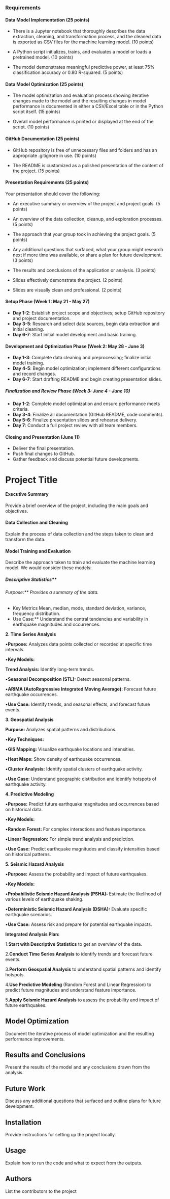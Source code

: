 ### Requirements

#### Data Model Implementation (25 points)

*   There is a Jupyter notebook that thoroughly describes the data extraction, cleaning, and transformation process, and the cleaned data is exported as CSV files for the machine learning model. (10 points)
    
*   A Python script initializes, trains, and evaluates a model or loads a pretrained model. (10 points)
    
*   The model demonstrates meaningful predictive power, at least 75% classification accuracy or 0.80 R-squared. (5 points)
    

#### Data Model Optimization (25 points)

*   The model optimization and evaluation process showing iterative changes made to the model and the resulting changes in model performance is documented in either a CSV/Excel table or in the Python script itself. (15 points)
    
*   Overall model performance is printed or displayed at the end of the script. (10 points)
    

#### GitHub Documentation (25 points)

*   GitHub repository is free of unnecessary files and folders and has an appropriate .gitignore in use. (10 points)
    
*   The README is customized as a polished presentation of the content of the project. (15 points)
    

#### Presentation Requirements (25 points)

Your presentation should cover the following:

*   An executive summary or overview of the project and project goals. (5 points)
    
*   An overview of the data collection, cleanup, and exploration processes. (5 points)
    
*   The approach that your group took in achieving the project goals. (5 points)
    
*   Any additional questions that surfaced, what your group might research next if more time was available, or share a plan for future development. (3 points)
    
*   The results and conclusions of the application or analysis. (3 points)
    
*   Slides effectively demonstrate the project. (2 points)
    
*   Slides are visually clean and professional. (2 points)

#### Setup Phase (Week 1: May 21 - May 27)
- **Day 1-2**: Establish project scope and objectives; setup GitHub repository and project documentation.
- **Day 3-5**: Research and select data sources, begin data extraction and initial cleaning.
- **Day 6-7**: Start initial model development and basic training.

#### Development and Optimization Phase (Week 2: May 28 - June 3)
- **Day 1-3**: Complete data cleaning and preprocessing; finalize initial model training.
- **Day 4-5**: Begin model optimization; implement different configurations and record changes.
- **Day 6-7**: Start drafting README and begin creating presentation slides.

##### Finalization and Review Phase (Week 3: June 4 - June 10)
- **Day 1-2**: Complete model optimization and ensure performance meets criteria.
- **Day 3-4**: Finalize all documentation (GitHub README, code comments).
- **Day 5-6**: Finalize presentation slides and rehearse delivery.
- **Day 7**: Conduct a full project review with all team members.

#### Closing and Presentation (June 11)
- Deliver the final presentation.
- Push final changes to GitHub.
- Gather feedback and discuss potential future developments.

# Project Title

#### Executive Summary
Provide a brief overview of the project, including the main goals and objectives.

#### Data Collection and Cleaning
Explain the process of data collection and the steps taken to clean and transform the data.

#### Model Training and Evaluation
Describe the approach taken to train and evaluate the machine learning model. We would consider these models:
##### Descriptive Statistics**

###### Purpose:** Provides a summary of the data.
- Key Metrics Mean, median, mode, standard deviation, variance, frequency distribution.
- Use Case:** Understand the central tendencies and variability in earthquake magnitudes and occurrences.

**2\. Time Series Analysis**

•**Purpose:** Analyzes data points collected or recorded at specific time intervals.

•**Key Models:**

**Trend Analysis:** Identify long-term trends.

•**Seasonal Decomposition (STL):** Detect seasonal patterns.

•**ARIMA (AutoRegressive Integrated Moving Average):** Forecast future earthquake occurrences.

•**Use Case:** Identify trends, and seasonal effects, and forecast future events.

**3\. Geospatial Analysis**

**Purpose:** Analyzes spatial patterns and distributions.

•**Key Techniques:**

•**GIS Mapping:** Visualize earthquake locations and intensities.

•**Heat Maps:** Show density of earthquake occurrences.

•**Cluster Analysis:** Identify spatial clusters of earthquake activity.

•**Use Case:** Understand geographic distribution and identify hotspots of earthquake activity.

**4\. Predictive Modeling**

•**Purpose:** Predict future earthquake magnitudes and occurrences based on historical data.

•**Key Models:**

•**Random Forest:** For complex interactions and feature importance.

•**Linear Regression:** For simple trend analysis and prediction.

•**Use Case:** Predict earthquake magnitudes and classify intensities based on historical patterns.

**5\. Seismic Hazard Analysis**

•**Purpose:** Assess the probability and impact of future earthquakes.

•**Key Models:**

•**Probabilistic Seismic Hazard Analysis (PSHA):** Estimate the likelihood of various levels of earthquake shaking.

•**Deterministic Seismic Hazard Analysis (DSHA):** Evaluate specific earthquake scenarios.

•**Use Case:** Assess risk and prepare for potential earthquake impacts.

**Integrated Analysis Plan:**

1.**Start with Descriptive Statistics** to get an overview of the data.

2.**Conduct Time Series Analysis** to identify trends and forecast future events.

3.**Perform Geospatial Analysis** to understand spatial patterns and identify hotspots.

4.**Use Predictive Modeling** (Random Forest and Linear Regression) to predict future magnitudes and understand feature importance.

5.**Apply Seismic Hazard Analysis** to assess the probability and impact of future earthquakes.

## Model Optimization
Document the iterative process of model optimization and the resulting performance improvements.

## Results and Conclusions
Present the results of the model and any conclusions drawn from the analysis.

## Future Work
Discuss any additional questions that surfaced and outline plans for future development.

## Installation
Provide instructions for setting up the project locally.

## Usage
Explain how to run the code and what to expect from the outputs.

## Authors
List the contributors to the project
